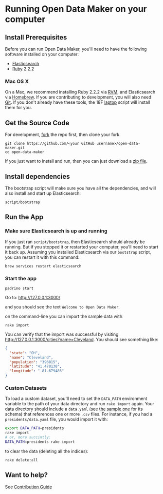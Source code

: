 # Running Open Data Maker on your computer

## Install Prerequisites

Before you can run Open Data Maker, you'll need to have the following software
installed on your computer:
* [Elasticsearch]
* [Ruby] 2.2.2

### Mac OS X

On a Mac, we recommend installing Ruby 2.2.2 via [RVM], and Elasticsearch via
[Homebrew]. If you are contributing to development, you will also need [Git].
If you don't already have these tools, the 18F [laptop] script will install
them for you.

## Get the Source Code

For development, [fork](http://help.github.com/fork-a-repo/) the repo
first, then clone your fork.

```
git clone https://github.com/<your GitHub username>/open-data-maker.git
cd open-data-maker
```

If you just want to install and run, then you can just download a
[zip file](https://github.com/18F/open-data-maker/archive/master.zip).

## Install dependencies
The bootstrap script will make sure you have all the dependencies, and will
also install and start up Elasticsearch:

```
script/bootstrap
```

## Run the App

### Make sure Elasticsearch is up and running
If you just ran `script/bootstrap`, then Elasticsearch should already be
running. But if you stopped it or restarted your computer, you'll need to
start it back up. Assuming you installed Elasticsearch via our `bootstrap`
script, you can restart it with this command:

```brew services restart elasticsearch```

### Start the app
```
padrino start
```
Go to: http://127.0.0.1:3000/

and you should see the text `Welcome to Open Data Maker`.

on the command-line you can import the sample data with:

```
rake import
```

You can verify that the import was successful by visiting
http://127.0.0.1:3000/cities?name=Cleveland. You should see something like:

```json
{
  "state": "OH",
  "name": "Cleveland",
  "population": "396815",
  "latitude": "41.478138",
  "longitude": "-81.679486"
}
```

### Custom Datasets
To load a custom dataset, you'll need to set the `DATA_PATH` environment
variable to the path of your data directory and run `rake import` again. Your
data directory should include a `data.yaml` (see [the sample
one](sample-data/data.yaml) for its schema) that references one or more `.csv`
files. For instance, if you had a `presidents/data.yaml` file, you would import
it with:

```sh
export DATA_PATH=presidents
rake import
# or, more succintly:
DATA_PATH=presidents rake import
```

to clear the data (deleting all the indices):
```
rake delete:all
```

## Want to help?

See [Contribution Guide](CONTRIBUTING.md)

[Elasticsearch]: https://www.elastic.co/products/elasticsearch
[Homebrew]: http://brew.sh/
[RVM]: https://github.com/wayneeseguin/rvm
[rbenv]: https://github.com/sstephenson/rbenv
[Ruby]: https://www.ruby-lang.org/en/
[Git]: https://git-scm.com/
[laptop]: https://github.com/18F/laptop
